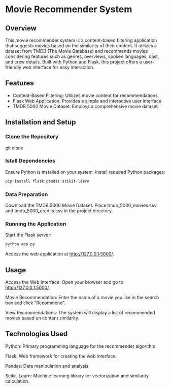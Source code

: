 
# Movie Recommender System

## Overview
This movie recommender system is a content-based filtering application that suggests movies based on the similarity of their content. It utilizes a dataset from TMDB (The Movie Database) and recommends movies considering features such as genres, overviews, spoken languages, cast, and crew details. Built with Python and Flask, this project offers a user-friendly web interface for easy interaction.

## Features
- Content-Based Filtering: Utilizes movie content for recommendations.
- Flask Web Application: Provides a simple and interactive user interface.
- TMDB 5000 Movie Dataset: Employs a comprehensive movie dataset.

## Installation and Setup

### Clone the Repository
git clone 

### Istall Dependencies
Ensure Python is installed on your system.
Install required Python packages:

```bash
pip install flask pandas scikit-learn
```

### Data Preparation
Download the TMDB 5000 Movie Dataset.
Place tmdb_5000_movies.csv and tmdb_5000_credits.csv in the project directory.
### Running the Application
Start the Flask server:
```bash
python app.py
```
Access the web application at http://127.0.0.1:5000/.

## Usage

Access the Web Interface:
Open your browser and go to http://127.0.0.1:5000/.

Movie Recommendation:
Enter the name of a movie you like in the search box and click "Recommend".

View Recommendations:
The system will display a list of recommended movies based on content similarity.

## Technologies Used

Python: Primary programming language for the recommender algorithm.

Flask: Web framework for creating the web interface.

Pandas: Data manipulation and analysis.

Scikit-Learn: Machine learning library for vectorization and similarity calculation.

